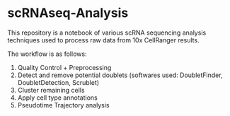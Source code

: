 # scRNAseq-Analysis

This repository is a notebook of various scRNA sequencing analysis techniques used to process raw data from 10x CellRanger results.

The workflow is as follows:
1. Quality Control + Preprocessing
2. Detect and remove potential doublets (softwares used: DoubletFinder, DoubletDetection, Scrublet)
3. Cluster remaining cells
4. Apply cell type annotations
5. Pseudotime Trajectory analysis
